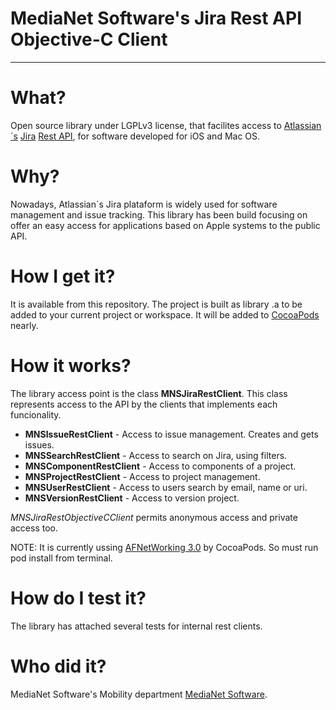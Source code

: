 # MediaNet Software's Jira Rest API Objective-C Client
--------------


# What?
Open source library under LGPLv3 license,  that facilites access to [Atlassian´s](https://www.atlassian.com/) [Jira](https://www.atlassian.com/software/jira) [Rest API](https://docs.atlassian.com/jira/REST/latest/), for software developed for iOS and Mac OS.

# Why?
Nowadays, Atlassian´s Jira plataform is widely used for software management and issue tracking. This library has been build focusing on offer an easy access for applications based on Apple systems to the public API.

# How I get it?
It is available from this repository. The project is built as library .a to be added to your current project or workspace.
It will be added to [CocoaPods](http://cocoapods.org/) nearly.

# How it works?
The library access point is the class **MNSJiraRestClient**. This class represents access to the API by the clients that implements each funcionality.

- **MNSIssueRestClient** - Access to issue management. Creates and gets issues.
- **MNSSearchRestClient** - Access to search on Jira, using filters.
- **MNSComponentRestClient** - Access to components of a project.
- **MNSProjectRestClient** - Access to project management.
- **MNSUserRestClient** - Access to users search by email, name or uri.
- **MNSVersionRestClient** - Access to version project.

*MNSJiraRestObjectiveCClient* permits anonymous access and private access too.

NOTE: It is currently ussing [AFNetWorking 3.0](http://afnetworking.com/) by CocoaPods. So must run pod install from terminal.
    

# How do I test it?
The library has attached several tests for internal rest clients.

# Who did it?
MediaNet Software's Mobility department [MediaNet Software](http://www.medianet.es).